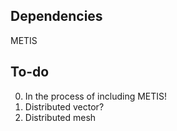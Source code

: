 Dependencies
------------
METIS

To-do
-----
0. In the process of including METIS!
1. Distributed vector?
2. Distributed mesh
